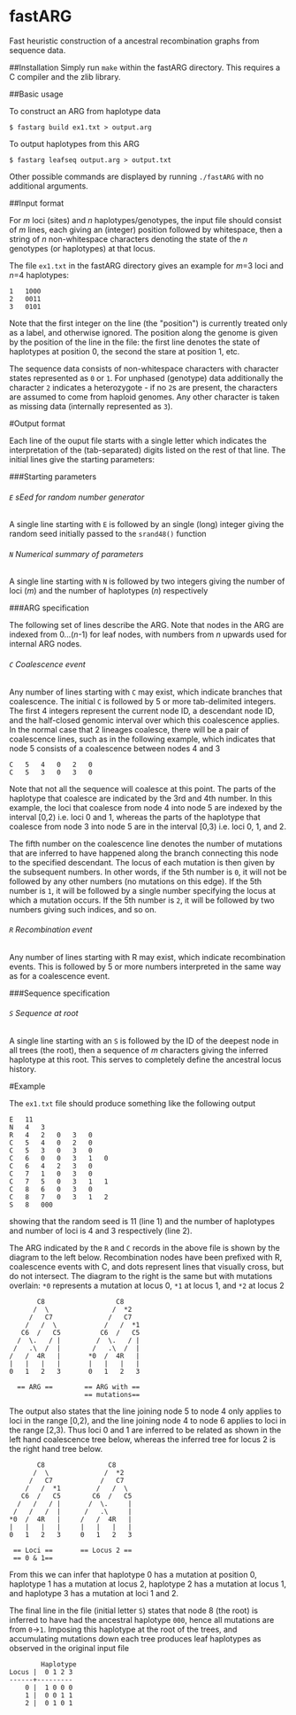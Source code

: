 # fastARG
Fast heuristic construction of a ancestral recombination graphs from sequence data. 

##Installation
Simply run `make` within the fastARG directory. This requires a C compiler and the zlib library.


##Basic usage

To construct an ARG from haplotype data

	$ fastarg build ex1.txt > output.arg

To output haplotypes from this ARG

	$ fastarg leafseq output.arg > output.txt

Other possible commands are displayed by running `./fastARG` with no additional arguments.

##Input format

For _m_ loci (sites) and _n_ haplotypes/genotypes, the input file should consist of _m_ lines, each giving an (integer) position followed by whitespace, then a string of _n_ non-whitespace characters denoting the state of the _n_ genotypes (or haplotypes) at that locus.

The file `ex1.txt` in the fastARG directory gives an example for _m_=3 loci and _n_=4 haplotypes:

```
1	1000
2	0011
3	0101
```

Note that the first integer on the line (the "position") is currently treated only as a label, and otherwise ignored. The position along the genome is given by the position of the line in the file: the first line denotes the state of haplotypes at position 0, the second the stare at position 1, etc. 

The sequence data consists of non-whitespace characters with character states represented as `0` or `1`. For unphased (genotype) data additionally the character `2` indicates a heterozygote - if no `2`s are present, the characters are assumed to come from haploid genomes. Any other character is taken as missing data (internally represented as `3`).


#Output format

Each line of the ouput file starts with a single letter which indicates the interpretation of the (tab-separated) digits listed on the rest of that line. The initial lines give the starting parameters:

###Starting parameters

###### `E` sEed for random number generator
A single line starting with `E` is followed by an single (long) integer giving the random seed initially passed to the `srand48()` function
   
######  `N` Numerical summary of parameters
A single line starting with `N` is followed by two integers giving the number of loci (_m_) and the number of haplotypes (_n_) respectively

###ARG specification

The following set of lines describe the ARG. Note that nodes in the ARG are indexed from 0...(_n_-1) for leaf nodes, with numbers from _n_ upwards used for internal ARG nodes.

###### `C` Coalescence event
Any number of lines starting with `C` may exist, which indicate branches that coalescence. The initial `C` is followed by 5 or more tab-delimited integers. The first 4 integers represent the current node ID, a descendant node ID, and the half-closed genomic interval over which this coalescence applies. In the normal case that 2 lineages coalesce, there will be a pair of coalescence lines, such as in the following example, which indicates that node 5 consists of a coalescence between nodes 4 and 3

```
C	5	4	0	2	0
C	5	3	0	3	0
```

Note that not all the sequence will coalesce at this point. The parts of the haplotype that coalesce are indicated by the 3rd and 4th number. In this example, the loci that coalesce from node 4 into node 5 are indexed by the interval [0,2) i.e. loci 0 and 1, whereas the parts of the haplotype that coalesce from node 3 into node 5 are in the interval [0,3) i.e. loci 0, 1, and 2.

The fifth number on the coalescence line denotes the number of mutations that are inferred to have happened along the branch connecting this node to the specified descendant. The locus of each mutation is then given by the subsequent numbers. In other words, if the 5th number is `0`, it will not be followed by any other numbers (no mutations on this edge). If the 5th number is `1`, it will be followed by a single number specifying the locus at which a mutation occurs. If the 5th number is `2`, it will be followed by two numbers giving such indices, and so on. 

###### `R` Recombination event
Any number of lines starting with R may exist, which indicate recombination events. This is followed by 5 or more numbers interpreted in the same way as for a coalescence event.

###Sequence specification

###### `S` Sequence at root

A single line starting with an `S` is followed by the ID of the deepest node in all trees (the root), then a sequence of _m_ characters giving the inferred haplotype at this root. This serves to completely define the ancestral locus history.

#Example

The `ex1.txt` file should produce something like the following output

```
E	11
N	4	3
R	4	2	0	3	0
C	5	4	0	2	0
C	5	3	0	3	0
C	6	0	0	3	1	0
C	6	4	2	3	0
C	7	1	0	3	0
C	7	5	0	3	1	1
C	8	6	0	3	0
C	8	7	0	3	1	2
S	8	000
```

showing that the random seed is 11 (line 1) and the number of haplotypes and number of loci is 4 and 3 respectively (line 2).

The ARG indicated by the `R` and `C` records in the above file is shown by the diagram to the left below. Recombination nodes have been prefixed with R, coalescence events with C, and dots represent lines that visually cross, but do not intersect. The diagram to the right is the same but with mutations overlain: `*0` represents a mutation at locus 0, `*1` at locus 1, and `*2` at locus 2

```
       C8                  C8    
      /  \                /  *2   
     /   C7              /   C7  
    /   /  \            /   /  *1 
   C6  /   C5          C6  /   C5
  /  \.   / |         /  \.   / |
 /   .\  /  |        /   .\  /  |
/   /  4R   |       *0  /  4R   |
|   |   |   |       |   |   |   |
0   1   2   3       0   1   2   3

  == ARG ==        == ARG with ==
                   == mutations==
```
The output also states that the line joining node 5 to node 4 only applies to loci in the range [0,2), and the line joining node 4 to node 6 applies to loci in the range [2,3). Thus loci 0 and 1 are inferred to be related as shown in the left hand coalescence tree below, whereas the inferred tree for locus 2 is the right hand tree below.

```  
       C8                C8     
      /  \              /  *2    
     /   C7            /   C7   
    /   /  *1         /   /  \  
   C6  /   C5        C6  /   C5 
  /   /   / |       /  \.     | 
 /   /   /  |      /   .\     | 
*0  /  4R   |     /   /  4R   | 
|   |   |   |     |   |   |   | 
0   1   2   3     0   1   2   3 

 == Loci ==       == Locus 2 ==
 == 0 & 1==
```
From this we can infer that haplotype 0 has a mutation at position 0, haplotype 1 has a mutation at locus 2, haplotype 2 has a mutation at locus 1, and haplotype 3 has a mutation at loci 1 and 2.

The final line in the file (initial letter `S`) states that node 8 (the root) is inferred to have had the ancestral haplotype `000`, hence all mutations are from `0`→`1`. Imposing this haplotype at the root of the trees, and accumulating mutations down each tree produces leaf haplotypes as observed in the original input file

```
        Haplotype
Locus |  0 1 2 3
------+---------
    0 |  1 0 0 0
    1 |  0 0 1 1
    2 |  0 1 0 1
```
